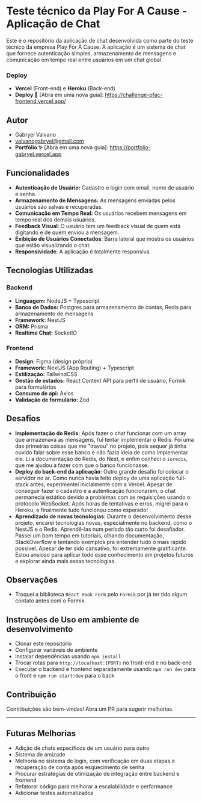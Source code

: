 # Teste técnico da Play For A Cause - Aplicação de Chat

Este é o repositório da aplicação de chat desenvolvida como parte do teste técnico da empresa Play For A Cause. A aplicação é um sistema de chat que fornece autenticação simples, armazenamento de mensagens e comunicação em tempo real entre usuários em um chat global.

### Deploy
- **Vercel** (Front-end) e **Heroku** (Back-end)
- **Deploy 🚀** [Abra em uma nova guia]:  https://challenge-pfac-frontend.vercel.app/

## Autor
- Gabryel Valvano
- valvanogabryel@gmail.com
- **Portfólio ✨** [Abra em uma nova guia]: https://portfolio-gabryel.vercel.app

## Funcionalidades
- **Autenticação de Usuário:** Cadastro e login com email, nome de usuário e senha.
- **Armazenamento de Mensagens:** As mensagens enviadas pelos usuários são salvas e recuperadas.
- **Comunicação em Tempo Real:** Os usuários recebem mensagens em tempo real dos demais usuários.
- **Feedback Visual**: O usuário tem um feedback visual de quem está digitando e de quem enviou a mensagem.
- **Exibição de Usuários Conectados**: Barra lateral que mostra os usuários que estão visualizando o chat.
- **Responsividade**: A aplicação é totalmente responsiva.

## Tecnologias Utilizadas

### Backend
- **Linguagem:** NodeJS + Typescript
- **Banco de Dados:** Postgres para armazenamento de contas, Redis para armazenamento de mensagens
- **Framework:** NestJS
- **ORM:** Prisma
- **Realtime Chat:** SocketIO

### Frontend
- **Design**: Figma (design próprio)
- **Framework:** NextJS (App Routing) + Typescript
- **Estilização:** TailwindCSS
- **Gestão de estados:** React Context API para perfil de usuário, Formik para formulários
- **Consumo de api:** Axios
- **Validação de formulário:** Zod

## Desafios
- **Implementação do Redis:** Após fazer o chat funcionar com um array que armazenava as mensagens, fui tentar implementar o Redis. Foi uma das primeiras coisas que me "travou" no projeto, pois sequer já tinha ouvido falar sobre esse banco e não fazia ideia de como implementar ele. Li a documentação do Redis, do Nest, e enfim conheci o `ioredis`, que me ajudou a fazer com que o banco funcionasse.
- **Deploy do back-end da aplicação**: Outro grande desafio foi colocar o servidor no ar. Como nunca havia feito deploy de uma aplicação full-stack antes, experimentei inicialmente com a Vercel. Apesar de conseguir fazer o cadastro e a autenticação funcionarem, o chat permanecia estático devido a problemas com as requisições usando o protocolo WebSocket. Após horas de tentativas e erros, migrei para o Heroku, e finalmente tudo funcionou como esperado!
- **Aprendizado de novas tecnologias**: Durante o desenvolvimento desse projeto, encarei tecnologias novas, especialmente no backend, como o NestJS e o Redis. Aprendê-las num período tão curto foi desafiador. Passei um bom tempo em tutoriais, olhando documentação, StackOverflow e tentando exemplos pra entender tudo o mais rápido possível. Apesar de ter sido cansativo, foi extremamente gratificante. Estou ansioso para aplicar todo esse conhecimento em projetos futuros e explorar ainda mais essas tecnologias.

## Observações
- Troquei a biblioteca `React Hook Form` pelo `Formik` por já ter tido algum contato antes com o Formik.

## Instruções de Uso em ambiente de desenvolvimento
- Clonar este repositório
- Configurar variáveis de ambiente
- Instalar dependências usando `npm install`
- Trocar rotas para `http://localhost:[PORT]` no front-end e no back-end
- Executar o backend e frontend separadamente usando `npm run dev` para o front e `npm run start:dev` para o back 

## Contribuição
Contribuições são bem-vindas! Abra um PR para sugerir melhorias.


---

## Futuras Melhorias
- Adição de chats específicos de um usuário para outro
- Sistema de amizade
- Melhoria no sistema de login, com verificação em duas etapas e recuperação de conta após esquecimento de senha   
- Procurar estratégias de otimização de integração entre backend e frontend
- Refatorar código para melhorar a escalabilidade e performance
- Adicionar testes automatizados
